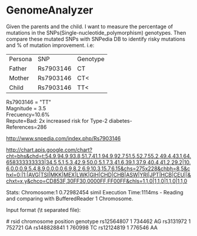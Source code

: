 # GenomeAnalyzer
Given the parents and the child. I want to measure the percentage of mutations in the SNPs(Single-nucleotide_polymorphism) genotypes. Then compare these mutated SNPs with SNPedia DB to identify risky mutations and % of mutation improvement.
i.e:

<table>
  <tr>
    <td>Persona</td>
    <td>SNP</td>		
    <td>Genotype</td>
  </tr>
  <tr>
    <td>Father</td>
    <td>Rs7903146</td>		
    <td>CT</td>
  </tr>
  <tr>
    <td>Mother</td>
    <td>Rs7903146</td>		
    <td>CT<</td>
  </tr>
    <tr>
    <td>Child</td>
    <td>Rs7903146</td>		
    <td>TT<</td>
  </tr>
</table>

Rs7903146 = "TT" <br>
Magnitude = 3.5<br>
Frecuency=10.6%<br>
Repute=Bad: 2x increased risk for Type-2 diabetes- <br>
References=286<br>

http://www.snpedia.com/index.php/Rs7903146

http://chart.apis.google.com/chart?cht=bhs&chd=t:54.9,94.9,93.8,51.7,41.1,94.9,92.7,51.5,52.7,55.2,49.4,43.1,64.658333333333|34.5,5.1,5.3,42.9,50.0,5.1,7.3,41.6,39.1,37.9,40.4,41.2,29.2|10.6,0.0,0.9,5.4,8.9,0.0,0.0,6.9,8.2,6.9,10.3,15.7,6.15&chs=275x228&chbh=8,5&chxl=0:|1:|AVG|TSI|MKK|MEX|LWK|GIH|CHD|CHB|ASW|YRI|JPT|HCB|CEU||&chxt=x,y&chco=CD853F,30FF30,0000FF,FF00FF&chls=1,1,0|1,1,0|1,1,0|1,1,0

Stats:
Chromosome:1 0.72982454 simil
Execution Time:1114ms - Reading and comparing with BufferedReader 1 Chromosome.

Input format (\t separated file):
<table>
  <tr>
    <p># rsid	chromosome	position	genotype
rs12564807	1	734462	AG
rs3131972	1	752721	GA
rs148828841	1	760998	TC
rs12124819	1	776546	AA
</p>

